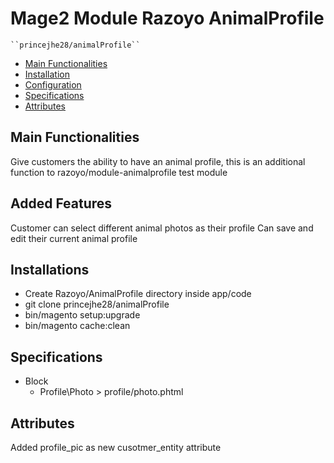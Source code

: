 # Mage2 Module Razoyo AnimalProfile

    ``princejhe28/animalProfile``

 - [Main Functionalities](#markdown-header-main-functionalities)
 - [Installation](#markdown-header-installation)
 - [Configuration](#markdown-header-configuration)
 - [Specifications](#markdown-header-specifications)
 - [Attributes](#markdown-header-attributes)


## Main Functionalities
Give customers the ability to have an animal profile, this is an additional function to razoyo/module-animalprofile
test module

## Added Features
Customer can select different animal photos as their profile
Can save and edit their current animal profile


## Installations
- Create Razoyo/AnimalProfile directory inside app/code
- git clone princejhe28/animalProfile
- bin/magento setup:upgrade
- bin/magento cache:clean



## Specifications

 - Block
	- Profile\Photo > profile/photo.phtml


## Attributes
Added profile_pic as new cusotmer_entity attribute



